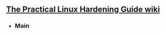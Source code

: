 ## **[The Practical Linux Hardening Guide wiki](https://github.com/trimstray/the-practical-linux-hardening-guide/wiki)**

* ### Main